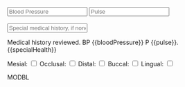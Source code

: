 <!DOCTYPE html>
<html>
<script src="https://ajax.googleapis.com/ajax/libs/angularjs/1.4.8/angular.min.js"></script>
<body>
 
<form name = "vitals" ng-app="vitals" ng-controller="vitalsCtrl">
<input name = "bloodPressure" ng-model='bloodPressure' placeholder="Blood Pressure">
<input name = "pulse" ng-model='pulse' placeholder="Pulse">
<br>
<br>
<input name = "specialHealth" ng-model='specialHealth' placeholder = "Special medical history, if none leave blank">
<p>Medical history reviewed. 
<span ng-show="vitals.bloodPressure.$dirty"> BP {{bloodPressure}} </span>
<span ng-show="vitals.pulse.$dirty"> P {{pulse}}. </span>
<span ng-show="vitals.specialHealth.$dirty"> {{specialHealth}} </span>
</p>
</form>
 
<form name="surfaces" ng-contoller="SurfaceController">
   <label> Mesial:
        <input type="checkbox" ng-model= "M">
   </label>
   <label> Occlusal:
        <input type="checkbox" ng-model= "O">
   </label>
   <label> Distal:
        <input type="checkbox" ng-model= "D">
   </label>
   <label> Buccal:
        <input type="checkbox" ng-model= "B">
   </label>
   <label> Lingual:
        <input type="checkbox" ng-model= "L">
   </label>
 
<p>
<span ng-show="M">M</span><span ng-show="O">O</span><span ng-show="D">D</span><span ng-show="B">B</span><span ng-show="L">L</span>
</p>
 
</form>
  
   
 
<script>
var app = angular.module('vitals', []);
app.controller('vitalsCtrl', function($scope) {
    $scope.bloodPressure = "";
    $scope.pulse = "";
    $scope.specialHealth= "";
});
 
angular.module('SurfaceController', [])
    .controller('SurfaceController', ['$scope', function($scope) {
      $scope.checkboxModel = {
       value1 : true,
       value2 : true,
       value3 : true,
       value4 : true,
       value5 : true,
     };
    }]);
 
</script>
 
 
 
</body>
</html>
